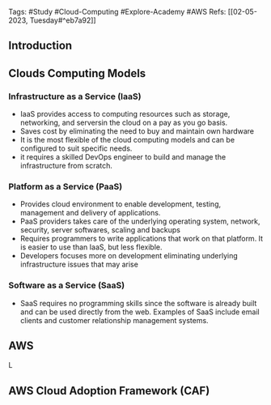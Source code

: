 Tags: #Study #Cloud-Computing #Explore-Academy #AWS 
Refs: [[02-05-2023, Tuesday#^eb7a92]]

## Introduction

## Clouds Computing Models
### Infrastructure as a Service (IaaS)

-   IaaS provides access to computing resources such as storage, networking, and serversin the cloud on a pay as you go basis.
-   Saves cost by eliminating the need to buy and maintain own hardware
-   It is the most flexible of the cloud computing models and can be configured to suit specific needs.
-   it requires a skilled DevOps engineer to build and manage the infrastructure from scratch.

### Platform as a Service (PaaS)

-   Provides cloud environment to enable development, testing, management and delivery of applications.
-   PaaS providers takes care of the underlying operating system, network, security, server softwares, scaling and backups
-   Requires programmers to write applications that work on that platform. It is easier to use than IaaS, but less flexible.
-   Developers focuses more on development eliminating underlying infrastructure issues that may arise

### Software as a Service (SaaS)

-   SaaS requires no programming skills since the software is already built and can be used directly from the web. Examples of SaaS include email clients and customer relationship management systems.

## AWS
L
## AWS Cloud Adoption Framework (CAF)
